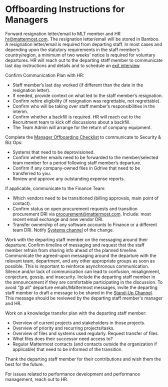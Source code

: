 # Offboarding Instructions for Managers

Forward resignation letter/email to MLT member and HR hr@mattermost.com. The resignation letter/email will be stored in Bamboo. 
A resignation letter/email is required from departing staff. In most cases and depending upon the statutory requirements in the staff member’s country/region, a minimum of two weeks' notice is required for voluntary departures. 
HR will reach out to the departing staff member to communicate last day instructions and details and to schedule an [exit interview](https://docs.google.com/document/d/1MX6LXa2uVEM3_xqH-pqKyJH4PWis9oJ0a5sAHd58W1U/edit?ts=5e99ecc0).

Confirm Communication Plan with HR: 
- Staff member’s last day worked (if different than the date in the resignation letter).
- If needed, provide context on what led to the staff member’s resignation.
- Confirm rehire eligibility (if resignation was regrettable, not regrettable). 
- Confirm who will be taking over staff member’s responsibilities in the interim.
- Confirm whether a backfill is required. HR will reach out to the Recruitment team to kick off discussions about a backfill. 
- The Team Admin will arrange for the return of company equipment. 

Complete the [Manager Offboarding Checklist](https://docs.google.com/forms/d/e/1FAIpQLSewceUYNUG10fxDX8X7ucjeESE49R2mkHrzHFBXmKz01vZK-A/viewform) to communicate to Security & Biz Ops:
- Systems that need to be deprovisioned.
- Confirm whether emails need to be forwarded to the member/selected team member for a period following staff member’s departure.
- Confirm if any company-owned files in Gdrive that need to be transferred to you.
- Review and approve any outstanding expense reports. 

If applicable, communicate to the Finance Team:
- Which vendors need to be transitioned (billing approvals, main point of contact). 
- Confirm status on open procurement requests and transition procurement DRI via procurement@mattermost.com. Include: most recent email exchange and new vendor DRI. 
- Transfer ownership of any software accounts to Finance or a different team DRI. Notify [Systems channel](https://community.mattermost.com/private-core/channels/systems) of the change.  

Work with the departing staff member on the messaging around their departure. Confirm timeline of messaging and request that the staff member refrain from sharing info ahead of the planned timeline.
Communicate the agreed-upon messaging around the departure with the relevant team, department, and any other appropriate groups as soon as possible. This is important to reinforce asynchronous communication. Silence and/or lack of communication can lead to confusion, misalignment, conjecture, gossip, and insecurity. Include the departing staff member in the announcement if they are comfortable participating in the discussion.
To avoid “@ all” departure emails/Mattermost messages, invite the departing staff member to draft a message to be shared in the [Stand-Up Channel](https://community.mattermost.com/private-core/channels/stand-up). This message should be reviewed by the departing staff member's manager and HR. 

Work on a knowledge transfer plan with the departing staff member:
- Overview of current projects and stakeholders in those projects.
- Overview of priority and recurring projects/tasks. 
- Overview of files and systems used regularly. Request transfer of files. 
- What files does their successor need access to? 
- Regular Mattermost contacts (and contacts outside the organization if applicable) that need to be informed of the transition. 

Thank the departing staff member for their contributions and wish them the best for the future. 

For issues related to performance development and performance management, reach out to HR. 
